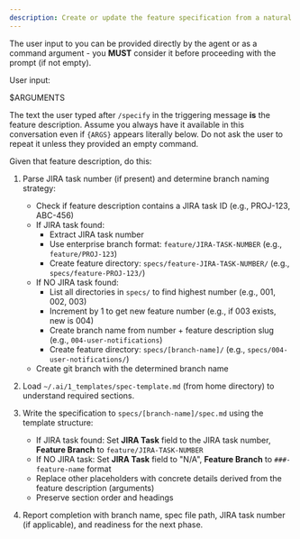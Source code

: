 ```yaml
---
description: Create or update the feature specification from a natural language feature description.
---
```


The user input to you can be provided directly by the agent or as a command argument - you **MUST** consider it before proceeding with the prompt (if not empty).

User input:

$ARGUMENTS

The text the user typed after `/specify` in the triggering message **is** the feature description. Assume you always have it available in this conversation even if `{ARGS}` appears literally below. Do not ask the user to repeat it unless they provided an empty command.

Given that feature description, do this:

1. Parse JIRA task number (if present) and determine branch naming strategy:
   - Check if feature description contains a JIRA task ID (e.g., PROJ-123, ABC-456)
   - If JIRA task found:
     - Extract JIRA task number
     - Use enterprise branch format: `feature/JIRA-TASK-NUMBER` (e.g., `feature/PROJ-123`)
     - Create feature directory: `specs/feature-JIRA-TASK-NUMBER/` (e.g., `specs/feature-PROJ-123/`)
   - If NO JIRA task found:
     - List all directories in `specs/` to find highest number (e.g., 001, 002, 003)
     - Increment by 1 to get new feature number (e.g., if 003 exists, new is 004)
     - Create branch name from number + feature description slug (e.g., `004-user-notifications`)
     - Create feature directory: `specs/[branch-name]/` (e.g., `specs/004-user-notifications/`)
   - Create git branch with the determined branch name

2. Load `~/.ai/1_templates/spec-template.md` (from home directory) to understand required sections.

3. Write the specification to `specs/[branch-name]/spec.md` using the template structure:
   - If JIRA task found: Set **JIRA Task** field to the JIRA task number, **Feature Branch** to `feature/JIRA-TASK-NUMBER`
   - If NO JIRA task: Set **JIRA Task** field to "N/A", **Feature Branch** to `###-feature-name` format
   - Replace other placeholders with concrete details derived from the feature description (arguments)
   - Preserve section order and headings

4. Report completion with branch name, spec file path, JIRA task number (if applicable), and readiness for the next phase.
